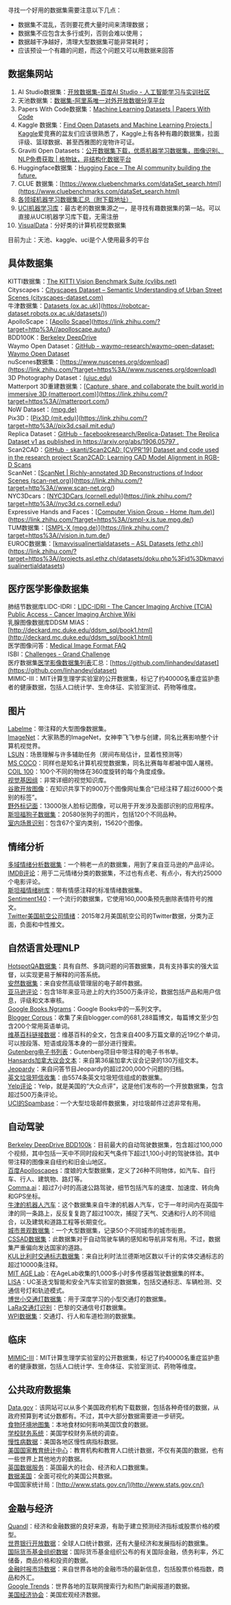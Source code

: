 寻找一个好用的数据集需要注意以下几点：

- 数据集不混乱，否则要花费大量时间来清理数据；
- 数据集不应包含太多行或列，否则会难以使用；
- 数据越干净越好，清理大型数据集可能非常耗时；
- 应该预设一个有趣的问题，而这个问题又可以用数据来回答
<a name="UQ4i7"></a>
## 数据集网站

1. AI Studio数据集：[开放数据集-百度AI Studio - 人工智能学习与实训社区](https://aistudio.baidu.com/aistudio/datasetoverview)
2. 天池数据集：[数据集-阿里系唯一对外开放数据分享平台](https://tianchi.aliyun.com/dataset)
3. Papers With Code数据集：[Machine Learning Datasets | Papers With Code](https://www.paperswithcode.com/datasets)
4. Kaggle 数据集：[Find Open Datasets and Machine Learning Projects | Kaggle](https://www.kaggle.com/datasets)爱竞赛的盆友们应该很熟悉了，Kaggle上有各种有趣的数据集，拉面评级、篮球数据、甚至西雅图的宠物许可证。
5. Graviti Open Datasets：[公开数据集下载，优质机器学习数据集，图像识别、NLP免费获取 | 格物钛，非结构化数据平台](https://gas.graviti.cn/open-datasets)
6. Huggingface数据集：[Hugging Face – The AI community building the future.](https://huggingface.co/datasets)
7. CLUE 数据集：[https://www.cluebenchmarks.com/dataSet_search.html](https://www.cluebenchmarks.com/dataSet_search.html)
8. [各领域机器学习数据集汇总（附下载地址）](https://its301.com/article/lingpy/79918345)
9. [UCI机器学习库](http://mlr.cs.umass.edu/ml/)：最古老的数据集源之一，是寻找有趣数据集的第一站。可以直接从UCI机器学习库下载，无需注册
10. [VisualData](https://www.visualdata.io/)：分好类的计算机视觉数据集

目前为止：天池、kaggle、uci是个人使用最多的平台
<a name="pWggC"></a>
## 具体数据集
KITTI数据集：[The KITTI Vision Benchmark Suite (cvlibs.net)](http://www.cvlibs.net/datasets/kitti/raw_data.php)<br />Cityscapes：[Cityscapes Dataset – Semantic Understanding of Urban Street Scenes (cityscapes-dataset.com)](https://www.cityscapes-dataset.com/)<br />牛津数据集：[Datasets (ox.ac.uk)]([https://robotcar-dataset.robots.ox.ac.uk/datasets/)](https://robotcar-dataset.robots.ox.ac.uk/datasets/))<br />ApolloScape：[[Apollo Scape](http://apolloscape.auto/)](https://link.zhihu.com/?target=http%3A//apolloscape.auto/)<br />BDD100K：[Berkeley DeepDrive](https://bdd-data.berkeley.edu/)<br />Waymo Open Dataset：[GitHub - waymo-research/waymo-open-dataset: Waymo Open Dataset](https://github.com/waymo-research/waymo-open-dataset)<br />nuScenes数据集：[https://www.nuscenes.org/download](https://link.zhihu.com/?target=https%3A//www.nuscenes.org/download)<br />3D Photography Dataset：[(uiuc.edu)](http://www-cvr.ai.uiuc.edu/ponce_grp/data/mview/)<br />Matterport 3D重建数据集：[[Capture, share, and collaborate the built world in immersive 3D (matterport.com)](https://matterport.com/)](https://link.zhihu.com/?target=https%3A//matterport.com/)<br />NoW Dataset：[(mpg.de)](https://ringnet.is.tue.mpg.de/challenge)<br />Pix3D：[[Pix3D (mit.edu)](http://pix3d.csail.mit.edu/)](https://link.zhihu.com/?target=http%3A//pix3d.csail.mit.edu/)<br />Replica Dataset：[GitHub - facebookresearch/Replica-Dataset: The Replica Dataset v1 as published in https://arxiv.org/abs/1906.05797 .](https://github.com/facebookresearch/Replica-Dataset)<br />Scan2CAD：[GitHub - skanti/Scan2CAD: [CVPR'19] Dataset and code used in the research project Scan2CAD: Learning CAD Model Alignment in RGB-D Scans](https://github.com/skanti/Scan2CAD)<br />ScanNet：[[ScanNet | Richly-annotated 3D Reconstructions of Indoor Scenes (scan-net.org)](http://www.scan-net.org/)](https://link.zhihu.com/?target=http%3A//www.scan-net.org/)<br />NYC3Dcars：[[NYC3DCars (cornell.edu)](http://nyc3d.cs.cornell.edu/)](https://link.zhihu.com/?target=http%3A//nyc3d.cs.cornell.edu/)<br />Expressive Hands and Faces：[[Computer Vision Group - Home (tum.de)](https://vision.in.tum.de/)](https://link.zhihu.com/?target=https%3A//smpl-x.is.tue.mpg.de/)<br />TUM数据集：[[SMPL-X (mpg.de)](https://smpl-x.is.tue.mpg.de/)](https://link.zhihu.com/?target=https%3A//vision.in.tum.de/)<br />EUROC数据集：[[kmavvisualinertialdatasets – ASL Datasets (ethz.ch)](https://projects.asl.ethz.ch/datasets/doku.php?id=kmavvisualinertialdatasets)](https://link.zhihu.com/?target=https%3A//projects.asl.ethz.ch/datasets/doku.php%3Fid%3Dkmavvisualinertialdatasets)
<a name="gMJgp"></a>
## 医疗医学影像数据集
肺结节数据库LIDC-IDRI：[LIDC-IDRI - The Cancer Imaging Archive (TCIA) Public Access - Cancer Imaging Archive Wiki](https://wiki.cancerimagingarchive.net/display/Public/LIDC-IDRI)<br />乳腺图像数据库DDSM MIAS：[http://deckard.mc.duke.edu/ddsm_sql/book1.html](http://deckard.mc.duke.edu/ddsm_sql/book1.html)<br />医学图像问答：[Medical Image Format FAQ](http://www.dclunie.com/medical-image-faq/html/index.html)<br />ISBI：[Challenges - Grand Challenge](https://grand-challenge.org/All_Challenges/)<br />医疗数据集[医学影像数据集列表](https://github.com/linhandev/dataset)汇总：[https://github.com/linhandev/dataset](https://github.com/linhandev/dataset)<br />MIMIC-III：MIT计算生理学实验室的公开数据集，标记了约40000名重症监护患者的健康数据，包括人口统计学、生命体征、实验室测试、药物等维度。
<a name="qDM5R"></a>
## 图片
[Labelme](http://labelme.csail.mit.edu/Release3.0/browserTools/php/dataset.php)：带注释的大型图像数据集。<br />[ImageNet](http://image-net.org/)：大家熟悉的ImageNet，女神李飞飞参与创建，同名比赛影响整个计算机视觉界。<br />[LSUN](http://lsun.cs.princeton.edu/2016/)：场景理解与许多辅助任务（房间布局估计，显着性预测等）<br />[MS COCO](http://mscoco.org/)：同样也是知名计算机视觉数据集，同名比赛每年都被中国人屠榜。<br />[COIL 100](http://www1.cs.columbia.edu/CAVE/software/softlib/coil-100.php)：100个不同的物体在360度旋转的每个角度成像。<br />[视觉基因组](http://visualgenome.org/)：非常详细的视觉知识库。<br />[谷歌开放图像](https://research.googleblog.com/2016/09/introducing-open-images-dataset.html)：在知识共享下的900万个图像网址集合“已经注释了超过6000个类别的标签”。<br />[野外标记面](http://vis-www.cs.umass.edu/lfw/)：13000张人脸标记图像，可以用于开发涉及面部识别的应用程序。<br />[斯坦福狗子数据集](http://vision.stanford.edu/aditya86/ImageNetDogs/)：20580张狗子的图片，包括120个不同品种。<br />[室内场景识别](http://web.mit.edu/torralba/www/indoor.html)：包含67个室内类别，15620个图像。
<a name="Gkjia"></a>
## 情绪分析
[多域情绪分析数据集](http://www.cs.jhu.edu/~mdredze/datasets/sentiment/)：一个稍老一点的数据集，用到了来自亚马逊的产品评论。<br />[IMDB评论](http://ai.stanford.edu/~amaas/data/sentiment/)：用于二元情绪分类的数据集，不过也有点老、有点小，有大约25000个电影评论。<br />[斯坦福情绪树库](http://nlp.stanford.edu/sentiment/code.html)：带有情感注释的标准情绪数据集。<br />[Sentiment140](http://help.sentiment140.com/for-students/)：一个流行的数据集，它使用160,000条预先删除表情符号的推文。<br />[Twitter美国航空公司情绪](https://www.kaggle.com/crowdflower/twitter-airline-sentiment)：2015年2月美国航空公司的Twitter数据，分类为正面，负面和中性推文。
<a name="h0iYj"></a>
## 自然语言处理NLP
[HotspotQA数据集](https://hotpotqa.github.io/)：具有自然、多跳问题的问答数据集，具有支持事实的强大监督，以实现更易于解释的问答系统。<br />[安然数据集](https://www.cs.cmu.edu/~./enron/)：来自安然高级管理层的电子邮件数据。<br />[亚马逊评论](https://snap.stanford.edu/data/web-Amazon.html)：包含18年来亚马逊上的大约3500万条评论，数据包括产品和用户信息，评级和文本审核。<br />[Google Books Ngrams](https://aws.amazon.com/datasets/google-books-ngrams/)：Google Books中的一系列文字。<br />[Blogger Corpus](http://u.cs.biu.ac.il/~koppel/BlogCorpus.htm)：收集了来自blogger.com的681,288篇博文，每篇博文至少包含200个常用英语单词。<br />[维基百科链接数据](https://code.google.com/p/wiki-links/downloads/list)：维基百科的全文，包含来自400多万篇文章的近19亿个单词，可以按段落、短语或段落本身的一部分进行搜索。<br />[Gutenberg电子书列表](http://www.gutenberg.org/wiki/Gutenberg:Offline_Catalogs)：Gutenberg项目中带注释的电子书书单。<br />[Hansards加拿大议会文本](http://www.isi.edu/natural-language/download/hansard/)：来自第36届加拿大议会记录的130万组文本。<br />[Jeopardy](http://www.reddit.com/r/datasets/comments/1uyd0t/200000_jeopardy_questions_in_a_json_file/)：来自问答节目Jeopardy的超过200,000个问题的归档。<br />[英文垃圾短信收集](http://www.dt.fee.unicamp.br/~tiago/smsspamcollection/)：由5574条英文垃圾短信组成的数据集。<br />[Yelp评论](https://www.yelp.com/dataset)：Yelp，就是美国的“大众点评”，这是他们发布的一个开放数据集，包含超过500万条评论。<br />[UCI的Spambase](https://archive.ics.uci.edu/ml/datasets/Spambase)：一个大型垃圾邮件数据集，对垃圾邮件过滤非常有用。
<a name="zZHKd"></a>
## 自动驾驶
[Berkeley DeepDrive BDD100k](http://bdd-data.berkeley.edu/)：目前最大的自动驾驶数据集，包含超过100,000个视频，其中包括一天中不同时段和天气条件下超过1,100小时的驾驶体验。其中带注释的图像来自纽约和旧金山地区。<br />[百度Apolloscapes](http://apolloscape.auto/)：度娘的大型数据集，定义了26种不同物体，如汽车、自行车、行人、建筑物、路灯等。<br />[Comma.ai](https://archive.org/details/comma-dataset)：超过7小时的高速公路驾驶，细节包括汽车的速度、加速度、转向角和GPS坐标。<br />[牛津的机器人汽车](http://robotcar-dataset.robots.ox.ac.uk/)：这个数据集来自牛津的机器人汽车，它于一年时间内在英国牛津的同一条路上，反反复复跑了超过100次，捕捉了天气、交通和行人的不同组合，以及建筑和道路工程等长期变化。<br />[城市景观数据集](https://www.cityscapes-dataset.com/)：一个大型数据集，记录50个不同城市的城市街景。<br />[CSSAD数据集](http://aplicaciones.cimat.mx/Personal/jbhayet/ccsad-dataset)：此数据集对于自动驾驶车辆的感知和导航非常有用。不过，数据集严重偏向发达国家的道路。<br />[KUL比利时交通标志数据集](http://www.vision.ee.ethz.ch/~timofter/traffic_signs/)：来自比利时法兰德斯地区数以千计的实体交通标志的超过10000条注释。<br />[MIT AGE Lab](http://lexfridman.com/automated-synchronization-of-driving-data-video-audio-telemetry-accelerometer/)：在AgeLab收集的1,000多小时多传感器驾驶数据集的样本。<br />[LISA](http://cvrr.ucsd.edu/LISA/datasets.html)：UC圣迭戈智能和安全汽车实验室的数据集，包括交通标志、车辆检测、交通信号灯和轨迹模式。<br />[博世小交通灯数据集](https://hci.iwr.uni-heidelberg.de/node/6132)：用于深度学习的小型交通灯的数据集。<br />[LaRa交通灯识别](http://www.lara.prd.fr/benchmarks/trafficlightsrecognition)：巴黎的交通信号灯数据集。<br />[WPI数据集](http://computing.wpi.edu/dataset.html)：交通灯、行人和车道检测的数据集。
<a name="hktoB"></a>
## 临床
[MIMIC-III](https://mimic.physionet.org/)：MIT计算生理学实验室的公开数据集，标记了约40000名重症监护患者的健康数据，包括人口统计学、生命体征、实验室测试、药物等维度。
<a name="oDy55"></a>
## 公共政府数据集
[Data.gov](https://www.data.gov/)：该网站可以从多个美国政府机构下载数据，包括各种奇怪的数据，从政府预算到考试分数都有。不过，其中大部分数据需要进一步研究。<br />[食物环境地图集](https://catalog.data.gov/dataset/food-environment-atlas-f4a22)：本地食材如何影响美国饮食的数据。<br />[学校财务系统](https://catalog.data.gov/dataset/annual-survey-of-school-system-finances)：美国学校财务系统的调查。<br />[慢性病数据](https://catalog.data.gov/dataset/u-s-chronic-disease-indicators-cdi-e50c9)：美国各地区慢性病指标数据。<br />[美国国家教育统计中心](https://nces.ed.gov/)：教育机构和教育人口统计数据，不仅有美国的数据，也有一些世界上其他地方的数据。<br />[英国数据服务](https://www.ukdataservice.ac.uk/)：英国最大的社会、经济和人口数据集。<br />[数据美国](http://datausa.io/)：全面可视化的美国公共数据。<br />中国国家统计局：[http://www.stats.gov.cn/](http://www.stats.gov.cn/)
<a name="S09gA"></a>
## 金融与经济
[Quandl](https://www.quandl.com/)：经济和金融数据的良好来源，有助于建立预测经济指标或股票价格的模型。<br />[世界银行开放数据](https://data.worldbank.org/)：全球人口统计数据，还有大量经济和发展指标的数据集。<br />[国际货币基金组织数据](https://www.imf.org/en/Data)：国际货币基金组织公布的有关国际金融，债务利率，外汇储备，商品价格和投资的数据。<br />[金融时报市场数据](https://markets.ft.com/data/)：来自世界各地的金融市场的最新信息，包括股票价格指数，商品和外汇。<br />[Google Trends](http://www.google.com/trends?q=google&ctab=0&geo=all&date=all&sort=0)：世界各地的互联网搜索行为和热门新闻报道的数据。<br />[美国经济协会](https://www.aeaweb.org/resources/data/us-macro-regional)：美国宏观经济数据。
